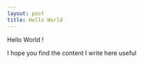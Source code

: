 ```yaml
---
layout: post
title: Hello World
---
```



Hello World !

I hope you find the content I write here useful